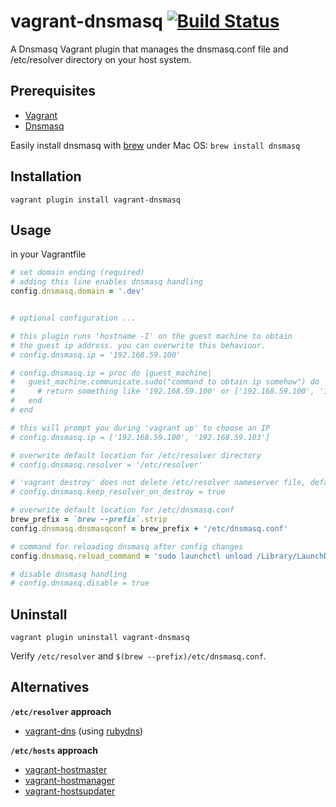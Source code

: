 # vagrant-dnsmasq [![Build Status](https://travis-ci.org/mattes/vagrant-dnsmasq.png?branch=master)](https://travis-ci.org/mattes/vagrant-dnsmasq)

A Dnsmasq Vagrant plugin that manages the dnsmasq.conf file and /etc/resolver directory on your host system.

## Prerequisites
 * [Vagrant](http://www.vagrantup.com)
 * [Dnsmasq](http://www.thekelleys.org.uk/dnsmasq/doc.html) 

Easily install dnsmasq with [brew](http://mxcl.github.io/homebrew/) under Mac OS:
 ```brew install dnsmasq```


## Installation
```
vagrant plugin install vagrant-dnsmasq
```

## Usage
in your Vagrantfile
```ruby
# set domain ending (required)
# adding this line enables dnsmasq handling
config.dnsmasq.domain = '.dev'


# optional configuration ...

# this plugin runs 'hostname -I' on the guest machine to obtain
# the guest ip address. you can overwrite this behaviour.
# config.dnsmasq.ip = '192.168.59.100'

# config.dnsmasq.ip = proc do |guest_machine| 
#   guest_machine.communicate.sudo("command to obtain ip somehow") do |type, data| 
#     # return something like '192.168.59.100' or ['192.168.59.100', '192.168.59.103']
#   end
# end

# this will prompt you during 'vagrant up' to choose an IP
# config.dnsmasq.ip = ['192.168.59.100', '192.168.59.103']

# overwrite default location for /etc/resolver directory
# config.dnsmasq.resolver = '/etc/resolver'

# 'vagrant destroy' does not delete /etc/resolver nameserver file, defaults to false
# config.dnsmasq.keep_resolver_on_destroy = true

# overwrite default location for /etc/dnsmasq.conf
brew_prefix = `brew --prefix`.strip
config.dnsmasq.dnsmasqconf = brew_prefix + '/etc/dnsmasq.conf'

# command for reloading dnsmasq after config changes
config.dnsmasq.reload_command = 'sudo launchctl unload /Library/LaunchDaemons/homebrew.mxcl.dnsmasq.plist; sudo launchctl load /Library/LaunchDaemons/homebrew.mxcl.dnsmasq.plist'

# disable dnsmasq handling
# config.dnsmasq.disable = true
```

## Uninstall
```
vagrant plugin uninstall vagrant-dnsmasq
```

Verify ```/etc/resolver``` and ```$(brew --prefix)/etc/dnsmasq.conf```.


## Alternatives

__`/etc/resolver` approach__
* [vagrant-dns](https://github.com/BerlinVagrant/vagrant-dns) (using [rubydns](http://www.codeotaku.com/projects/rubydns/index.en))

__`/etc/hosts` approach__
* [vagrant-hostmaster](https://github.com/mosaicxm/vagrant-hostmaster)
* [vagrant-hostmanager](https://github.com/smdahlen/vagrant-hostmanager)
* [vagrant-hostsupdater](https://github.com/cogitatio/vagrant-hostsupdater)